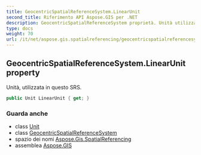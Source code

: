 ```yaml
---
title: GeocentricSpatialReferenceSystem.LinearUnit
second_title: Riferimento API Aspose.GIS per .NET
description: GeocentricSpatialReferenceSystem proprietà. Unità utilizzata in questo SRS.
type: docs
weight: 70
url: /it/net/aspose.gis.spatialreferencing/geocentricspatialreferencesystem/linearunit/
---
```

## GeocentricSpatialReferenceSystem.LinearUnit property

Unità, utilizzata in questo SRS.

```csharp
public Unit LinearUnit { get; }
```

### Guarda anche

* class [Unit](../../unit/)
* class [GeocentricSpatialReferenceSystem](../)
* spazio dei nomi [Aspose.Gis.SpatialReferencing](../../geocentricspatialreferencesystem/)
* assemblea [Aspose.GIS](../../../)


